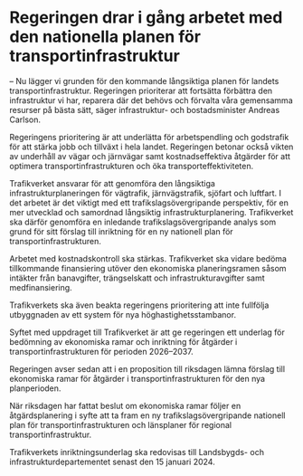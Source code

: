 # Regeringen drar i gång arbetet med den nationella planen för transportinfrastruktur

– Nu lägger vi grunden för den kommande långsiktiga planen för landets transportinfrastruktur. Regeringen prioriterar att fortsätta förbättra den infrastruktur vi har, reparera där det behövs och förvalta våra gemensamma resurser på bästa sätt, säger infrastruktur- och bostadsminister Andreas Carlson.

Regeringens prioritering är att underlätta för arbetspendling och godstrafik för att stärka jobb och tillväxt i hela landet. Regeringen betonar också vikten av underhåll av vägar och järnvägar samt kostnadseffektiva åtgärder för att optimera transportinfrastrukturen och öka transporteffektiviteten.

Trafikverket ansvarar för att genomföra den långsiktiga infrastrukturplaneringen för vägtrafik, järnvägstrafik, sjöfart och luftfart. I det arbetet är det viktigt med ett trafikslagsövergripande perspektiv, för en mer utvecklad och samordnad långsiktig infrastrukturplanering. Trafikverket ska därför genomföra en inledande trafikslagsövergripande analys som grund för sitt förslag till inriktning för en ny nationell plan för transportinfrastrukturen.

Arbetet med kostnadskontroll ska stärkas. Trafikverket ska vidare bedöma tillkommande finansiering utöver den ekonomiska planeringsramen såsom intäkter från banavgifter, trängselskatt och infrastrukturavgifter samt medfinansiering.

Trafikverkets ska även beakta regeringens prioritering att inte fullfölja utbyggnaden av ett system för nya höghastighetsstambanor.

Syftet med uppdraget till Trafikverket är att ge regeringen ett underlag för bedömning av ekonomiska ramar och inriktning för åtgärder i transportinfrastrukturen för perioden 2026–2037.

Regeringen avser sedan att i en proposition till riksdagen lämna förslag till ekonomiska ramar för åtgärder i transportinfrastrukturen för den nya planperioden.

När riksdagen har fattat beslut om ekonomiska ramar följer en åtgärdsplanering i syfte att ta fram en ny trafikslagsövergripande nationell plan för transportinfrastrukturen och länsplaner för regional transportinfrastruktur.

Trafikverkets inriktningsunderlag ska redovisas till Landsbygds- och infrastrukturdepartementet senast den 15 januari 2024.
